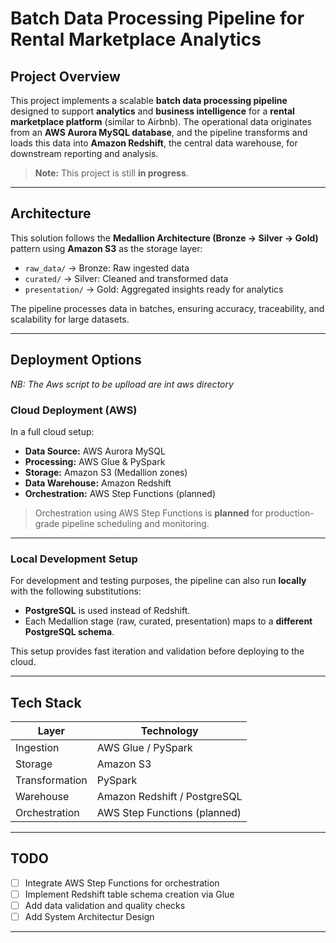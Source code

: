 
# Batch Data Processing Pipeline for Rental Marketplace Analytics

## Project Overview

This project implements a scalable **batch data processing pipeline** designed to support **analytics** and **business intelligence** for a **rental marketplace platform** (similar to Airbnb). The operational data originates from an **AWS Aurora MySQL database**, and the pipeline transforms and loads this data into **Amazon Redshift**, the central data warehouse, for downstream reporting and analysis.

> **Note:** This project is still **in progress**.

---

## Architecture

This solution follows the **Medallion Architecture (Bronze → Silver → Gold)** pattern using **Amazon S3** as the storage layer:

- `raw_data/` → Bronze: Raw ingested data  
- `curated/` → Silver: Cleaned and transformed data  
- `presentation/` → Gold: Aggregated insights ready for analytics  

The pipeline processes data in batches, ensuring accuracy, traceability, and scalability for large datasets.

---

## Deployment Options


*NB: The Aws script to be uplload are int aws directory*

### Cloud Deployment (AWS)
In a full cloud setup:
- **Data Source:** AWS Aurora MySQL  
- **Processing:** AWS Glue & PySpark  
- **Storage:** Amazon S3 (Medallion zones)  
- **Data Warehouse:** Amazon Redshift  
- **Orchestration:** AWS Step Functions (planned)  

> Orchestration using AWS Step Functions is **planned** for production-grade pipeline scheduling and monitoring.

---

### Local Development Setup
For development and testing purposes, the pipeline can also run **locally** with the following substitutions:
- **PostgreSQL** is used instead of Redshift.
- Each Medallion stage (raw, curated, presentation) maps to a **different PostgreSQL schema**.

This setup provides fast iteration and validation before deploying to the cloud.

---

## Tech Stack

| Layer          | Technology        |
|----------------|-------------------|
| Ingestion      | AWS Glue / PySpark|
| Storage        | Amazon S3         |
| Transformation | PySpark           |
| Warehouse      | Amazon Redshift / PostgreSQL |
| Orchestration  | AWS Step Functions (planned) |

---

##  TODO

- [ ] Integrate AWS Step Functions for orchestration  
- [ ] Implement Redshift table schema creation via Glue  
- [ ] Add data validation and quality checks  
- [ ] Add System Architectur Design  

---


